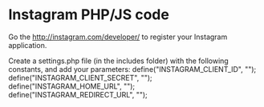 Instagram PHP/JS code
=========
Go the http://instagram.com/developer/ to register your Instagram application.

Create a settings.php file (in the includes folder) with the following constants, and add your parameters:
define("INSTAGRAM_CLIENT_ID", "");
define("INSTAGRAM_CLIENT_SECRET", "");
define("INSTAGRAM_HOME_URL", "");
define("INSTAGRAM_REDIRECT_URL", "");